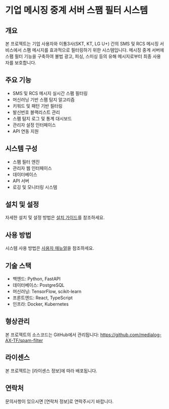 # 기업 메시징 중계 서버 스팸 필터 시스템

## 개요
본 프로젝트는 기업 사용자와 이통3사(SKT, KT, LG U+) 간의 SMS 및 RCS 메시징 서비스에서 스팸 메시지를 효과적으로 필터링하기 위한 시스템입니다. 메시징 중계 서버에 스팸 필터 기능을 구축하여 불법 광고, 피싱, 스미싱 등의 유해 메시지로부터 최종 사용자를 보호합니다.

## 주요 기능
- SMS 및 RCS 메시지 실시간 스팸 필터링
- 머신러닝 기반 스팸 탐지 알고리즘
- 키워드 및 패턴 기반 필터링
- 발신번호 블랙리스트 관리
- 스팸 탐지 로그 및 통계 대시보드
- 관리자 설정 인터페이스
- API 연동 지원

## 시스템 구성
- 스팸 필터 엔진
- 관리자 웹 인터페이스
- 데이터베이스
- API 서버
- 로깅 및 모니터링 시스템

## 설치 및 설정
자세한 설치 및 설정 방법은 [설치 가이드](docs/installation.md)를 참조하세요.

## 사용 방법
시스템 사용 방법은 [사용자 매뉴얼](docs/user_manual.md)을 참조하세요.

## 기술 스택
- 백엔드: Python, FastAPI
- 데이터베이스: PostgreSQL
- 머신러닝: TensorFlow, scikit-learn
- 프론트엔드: React, TypeScript
- 인프라: Docker, Kubernetes

## 형상관리
본 프로젝트의 소스코드는 GitHub에서 관리됩니다: https://github.com/medialog-AX-TF/spam-filter

## 라이센스
본 프로젝트는 [라이센스 정보]에 따라 배포됩니다.

## 연락처
문의사항이 있으시면 [연락처 정보]로 연락주시기 바랍니다. 